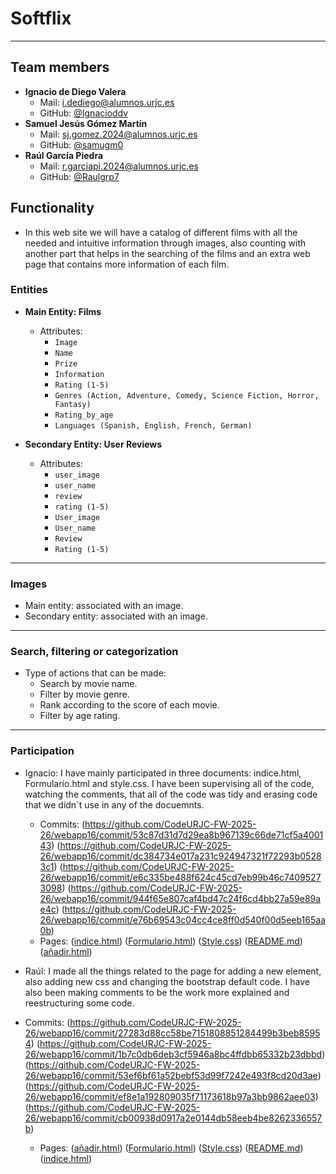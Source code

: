 #  Softflix
---
##  Team members 
- **Ignacio de Diego Valera**  
  -  Mail: i.dediego@alumnos.urjc.es  
  -  GitHub: [@Ignacioddv](https://github.com/Ignacioddv)
- **Samuel Jesús Gómez Martín**  
  -  Mail: sj.gomez.2024@alumnos.urjc.es  
  -  GitHub: [@samugm0](https://github.com/samugm0)
- **Raúl García Piedra**  
  -  Mail: r.garciapi.2024@alumnos.urjc.es  
  -  GitHub: [@Raulgrp7](https://github.com/Raulgrp7)
##  Functionality
- In this web site we will have a catalog of different films with all the  needed and intuitive information through images, also counting with another part that helps  in the searching of the films and an extra web page that contains more information of each film.
###  Entities
- **Main Entity: Films**  
  - Attributes: 
    - `Image`  
    - `Name`  
    - `Prize`
    - `Information`
    - `Rating (1-5)`
    - `Genres (Action, Adventure, Comedy, Science Fiction, Horror, Fantasy)`
    - `Rating_by_age`
    - `Languages (Spanish, English, French, German)`

- **Secondary Entity: User Reviews**  
  - Attributes:   
    - `user_image`  
    - `user_name`
    - `review`
    - `rating (1-5)`
    - `User_image`  
    - `User_name`
    - `Review`
    - `Rating (1-5)`

---

###  Images
- Main entity: associated with an image.  
- Secondary entity: associated with an image.  
---
###  Search, filtering or categorization
- Type of actions that can be made:  
  - Search by movie name.  
  - Filter by movie genre.  
  - Rank according to the score of each movie.
  - Filter by age rating.

---

### Participation
- Ignacio: I have mainly participated in three documents: indice.html, Formulario.html and style.css. I have been supervising all of the code, watching the comments, that all of the code was tidy and erasing code that we didn´t use in any of the docuemnts.
  - Commits: (https://github.com/CodeURJC-FW-2025-26/webapp16/commit/53c87d31d7d29ea8b967139c66de71cf5a400143)
             (https://github.com/CodeURJC-FW-2025-26/webapp16/commit/dc384734e017a231c924947321f72293b05283c1)
             (https://github.com/CodeURJC-FW-2025-26/webapp16/commit/e6c335be488f624c45cd7eb99b46c74095273098)
             (https://github.com/CodeURJC-FW-2025-26/webapp16/commit/944f65e807caf4bd47c24f6cd4bb27a59e89ae4c)
             (https://github.com/CodeURJC-FW-2025-26/webapp16/commit/e76b69543c04cc4ce8ff0d540f00d5eeb165aa0b)
  - Pages: ([indice.html](https://github.com/CodeURJC-FW-2025-26/webapp16/blob/main/indice.html))
          ([Formulario.html](https://github.com/CodeURJC-FW-2025-26/webapp16/blob/main/Formulario.html))
          ([Style.css](https://github.com/CodeURJC-FW-2025-26/webapp16/blob/main/style.css))
          ([README.md](https://github.com/CodeURJC-FW-2025-26/webapp16/blob/main/README.md))
          ([añadir.html](https://github.com/CodeURJC-FW-2025-26/webapp16/blob/main/a%C3%B1adir.html))


- Raúl: I made all the things related to the page for adding a new element, also adding new css and changing the bootstrap default code. I have also been making comments to be the work more explained and reestructuring some code.
- Commits: (https://github.com/CodeURJC-FW-2025-26/webapp16/commit/27283d88cc58be7151808851284499b3beb85954)
           (https://github.com/CodeURJC-FW-2025-26/webapp16/commit/1b7c0db6deb3cf5946a8bc4ffdbb65332b23dbbd)
           (https://github.com/CodeURJC-FW-2025-26/webapp16/commit/53ef6bf61a52bebf53d99f7242e493f8cd20d3ae)
           (https://github.com/CodeURJC-FW-2025-26/webapp16/commit/ef8e1a192809035f71173618b97a3bb9862aee03)
           (https://github.com/CodeURJC-FW-2025-26/webapp16/commit/cb00938d0917a2e0144db58eeb4be8262336557b)
  
  - Pages:  ([añadir.html](https://github.com/CodeURJC-FW-2025-26/webapp16/blob/main/a%C3%B1adir.html))
            ([Formulario.html](https://github.com/CodeURJC-FW-2025-26/webapp16/blob/main/Formulario.html))
            ([Style.css](https://github.com/CodeURJC-FW-2025-26/webapp16/blob/main/style.css))
            ([README.md](https://github.com/CodeURJC-FW-2025-26/webapp16/blob/main/README.md))
            ([indice.html](https://github.com/CodeURJC-FW-2025-26/webapp16/blob/main/indice.html))

